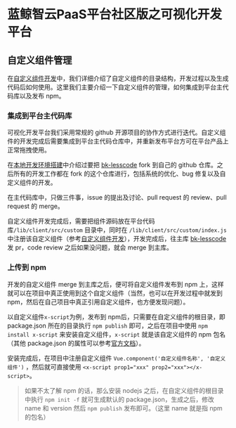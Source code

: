 # 蓝鲸智云PaaS平台社区版之可视化开发平台

## 自定义组件管理

在[自定义组件开发](./dev_com.md)中，我们详细介绍了自定义组件的目录结构，开发过程以及生成代码后如何使用。这里我们主要介绍一下自定义组件的管理，如何集成到平台主代码库以及发布 npm。

### 集成到平台主代码库

可视化开发平台我们采用常规的 github 开源项目的协作方式进行迭代。自定义组件的开发完成后需要集成到平台主代码仓库中，并重新发布平台方可在平台产品上正常拖拽使用。

在[本地开发环境搭建](../install/dev_install.md)中介绍过要把 [bk-lesscode](https://github.com/TencentBlueKing/bk-lesscode/) fork 到自己的 github 仓库。之后所有的开发工作都在 fork 的这个仓库进行，包括系统的优化、bug 修复以及自定义组件的开发。

在主代码库中，只做三件事，issue 的提出及讨论、pull request 的 review、pull request 的 merge。

自定义组件开发完成后，需要把组件源码放在平台代码库`/lib/client/src/custom` 目录中，同时在 `/lib/client/src/custom/index.js` 中注册该自定义组件（参考[自定义组件开发](./dev_com.md#自定义组件开发-1)），开发完成后，往主库 [bk-lesscode](https://github.com/TencentBlueKing/bk-lesscode/) 发 pr，code review 之后如果没问题，就会 merge 到主库。

### 上传到 npm

开发的自定义组件 merge 到主库之后，便可将自定义组件发布到 npm 上，这样就可以在项目中真正使用到这个自定义组件（当然，也可以在开发过程中就发到 npm，然后在自己项目中真正引用自定义组件，也方便发现问题）。

以自定义组件`x-script`为例，发布到 npm后，只需要在自定义组件的根目录，即 package.json 所在的目录执行 `npm publish` 即可，之后在项目中使用 `npm install x-script` 来安装自定义组件，`x-script` 就是该自定义组件的 npm 包名（其他 package.json 的属性可以参考[官方文档](https://docs.npmjs.com/files/package.json)）。

安装完成后，在项目中注册自定义组件 `Vue.component('自定义组件名称', '自定义组件')` ，然后就可直接使用 `<x-script prop1="xxx" prop2="xxx"></x-script>`。

> 如果不太了解 npm 的话，那么安装 nodejs 之后，在自定义组件的根目录中执行 `npm init -f` 就可生成默认的 package.json，生成之后，修改 name 和 version 然后 `npm publish` 发布即可。（这里 name 就是指 npm 的包名）
